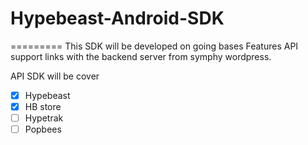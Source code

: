 # Hypebeast-Android-SDK
=========
This SDK will be developed on going bases
Features API support links with the backend server from symphy wordpress.

API SDK will be cover 
- [x] Hypebeast 
- [x] HB store
- [ ] Hypetrak
- [ ] Popbees
